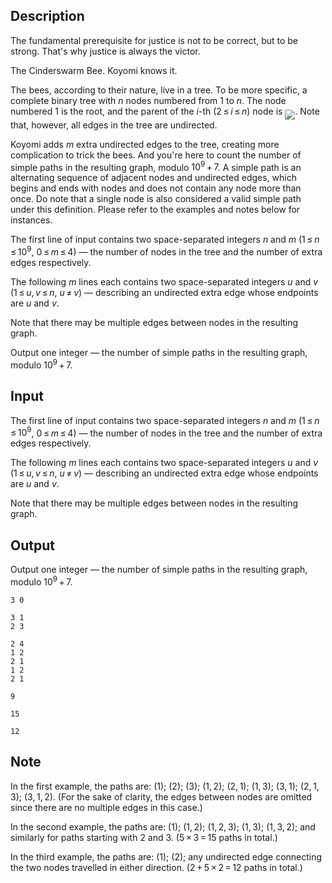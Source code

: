 ## Description

<div><p><span class="tex-font-style-it">The fundamental prerequisite for justice is not to be correct, but to be strong. That's why justice is always the victor.</span></p><p>The Cinderswarm Bee. Koyomi knows it.</p><p>The bees, according to their nature, live in a tree. To be more specific, a <span class="tex-font-style-underline">complete binary tree</span> with <span class="tex-span"><i>n</i></span> nodes numbered from <span class="tex-span">1</span> to <span class="tex-span"><i>n</i></span>. The node numbered <span class="tex-span">1</span> is the root, and the parent of the <span class="tex-span"><i>i</i></span>-th (<span class="tex-span">2 ≤ <i>i</i> ≤ <i>n</i></span>) node is <img align="middle" class="tex-formula" src="file://jttbgvOQ.png" style="max-width: 100.0%;max-height: 100.0%;">. Note that, however, all edges in the tree are undirected.</p><p>Koyomi adds <span class="tex-span"><i>m</i></span> extra undirected edges to the tree, creating more complication to trick the bees. And you're here to count the number of <span class="tex-font-style-underline">simple paths</span> in the resulting graph, modulo <span class="tex-span">10<sup class="upper-index">9</sup> + 7</span>. A <span class="tex-font-style-underline">simple path</span> is an alternating sequence of adjacent nodes and undirected edges, which begins and ends with nodes and does not contain any node more than once. Do note that a single node is also considered a valid <span class="tex-font-style-underline">simple path</span> under this definition. Please refer to the examples and notes below for instances.</p></div><div class="input-specification"><p>The first line of input contains two space-separated integers <span class="tex-span"><i>n</i></span> and <span class="tex-span"><i>m</i></span> (<span class="tex-span">1 ≤ <i>n</i> ≤ 10<sup class="upper-index">9</sup></span>, <span class="tex-span">0 ≤ <i>m</i> ≤ 4</span>) — the number of nodes in the tree and the number of extra edges respectively.</p><p>The following <span class="tex-span"><i>m</i></span> lines each contains two space-separated integers <span class="tex-span"><i>u</i></span> and <span class="tex-span"><i>v</i></span> (<span class="tex-span">1 ≤ <i>u</i>, <i>v</i> ≤ <i>n</i></span>, <span class="tex-span"><i>u</i> ≠ <i>v</i></span>) — describing an undirected extra edge whose endpoints are <span class="tex-span"><i>u</i></span> and <span class="tex-span"><i>v</i></span>.</p><p>Note that there may be multiple edges between nodes in the resulting graph.</p></div><div class="output-specification"><p>Output one integer — the number of <span class="tex-font-style-underline">simple paths</span> in the resulting graph, modulo <span class="tex-span">10<sup class="upper-index">9</sup> + 7</span>.</p></div>

## Input

<p>The first line of input contains two space-separated integers <span class="tex-span"><i>n</i></span> and <span class="tex-span"><i>m</i></span> (<span class="tex-span">1 ≤ <i>n</i> ≤ 10<sup class="upper-index">9</sup></span>, <span class="tex-span">0 ≤ <i>m</i> ≤ 4</span>) — the number of nodes in the tree and the number of extra edges respectively.</p><p>The following <span class="tex-span"><i>m</i></span> lines each contains two space-separated integers <span class="tex-span"><i>u</i></span> and <span class="tex-span"><i>v</i></span> (<span class="tex-span">1 ≤ <i>u</i>, <i>v</i> ≤ <i>n</i></span>, <span class="tex-span"><i>u</i> ≠ <i>v</i></span>) — describing an undirected extra edge whose endpoints are <span class="tex-span"><i>u</i></span> and <span class="tex-span"><i>v</i></span>.</p><p>Note that there may be multiple edges between nodes in the resulting graph.</p>

## Output

<p>Output one integer — the number of <span class="tex-font-style-underline">simple paths</span> in the resulting graph, modulo <span class="tex-span">10<sup class="upper-index">9</sup> + 7</span>.</p>





```input1
3 0

```




```input2
3 1
2 3

```




```input3
2 4
1 2
2 1
1 2
2 1

```




```output1
9

```




```output2
15

```




```output3
12

```



## Note

<p>In the first example, the paths are: <span class="tex-span">(1)</span>; <span class="tex-span">(2)</span>; <span class="tex-span">(3)</span>; <span class="tex-span">(1, 2)</span>; <span class="tex-span">(2, 1)</span>; <span class="tex-span">(1, 3)</span>; <span class="tex-span">(3, 1)</span>; <span class="tex-span">(2, 1, 3)</span>; <span class="tex-span">(3, 1, 2)</span>. (For the sake of clarity, the edges between nodes are omitted since there are no multiple edges in this case.)</p><p>In the second example, the paths are: <span class="tex-span">(1)</span>; <span class="tex-span">(1, 2)</span>; <span class="tex-span">(1, 2, 3)</span>; <span class="tex-span">(1, 3)</span>; <span class="tex-span">(1, 3, 2)</span>; and similarly for paths starting with <span class="tex-span">2</span> and <span class="tex-span">3</span>. (<span class="tex-span">5 × 3 = 15</span> paths in total.)</p><p>In the third example, the paths are: <span class="tex-span">(1)</span>; <span class="tex-span">(2)</span>; any undirected edge connecting the two nodes travelled in either direction. (<span class="tex-span">2 + 5 × 2 = 12</span> paths in total.)</p>
